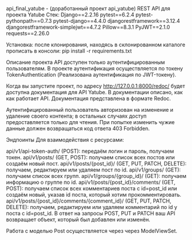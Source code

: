 api_final_yatube - (доработанный проект api_yatube) REST API для проекта Yatube
Стек: 
Django==2.2.16
pytest==6.2.4
pytest-pythonpath==0.7.3
pytest-django==4.4.0
djangorestframework==3.12.4
djangorestframework-simplejwt==4.7.2
Pillow==8.3.1
PyJWT==2.1.0
requests==2.26.0


Установка:
после клонирования, находясь в склонированном каталоге прописать в консоли: pip install -r requirements.txt

Описание проекта
API доступен только аутентифицированным пользователям. В проекте аутентификация осуществляется по токену TokenAuthentication (Реализована аутентификация по JWT-токену).

Когда вы запустите проект, по адресу http://127.0.0.1:8000/redoc/ будет доступна документация для API Yatube. В документации описано, как как работает API. Документация представлена в формате Redoc.

Аутентифицированный пользователь авторизован на изменение и удаление своего контента; в остальных случаях доступ предоставляется только для чтения. При попытке изменить чужие данные должен возвращаться код ответа 403 Forbidden.

Эндпоинты Для взаимодействия с ресурсами:

api/v1/api-token-auth/ (POST): передаём логин и пароль, получаем токен.
api/v1/posts/ (GET, POST): получаем список всех постов или создаём новый пост.
api/v1/posts/{post_id}/ (GET, PUT, PATCH, DELETE): получаем, редактируем или удаляем пост по id.
api/v1/groups/ (GET): получаем список всех групп.
api/v1/groups/{group_id}/ (GET): получаем информацию о группе по id.
api/v1/posts/{post_id}/comments/ (GET, POST): получаем список всех комментариев поста с id=post_id или создаём новый, указав id поста, который хотим прокомментировать. api/v1/posts/{post_id}/comments/{comment_id}/ (GET, PUT, PATCH, DELETE): получаем, редактируем или удаляем комментарий по id у поста с id=post_id.
В ответ на запросы POST, PUT и PATCH ваш API возвращает объект, который был добавлен или изменён.

Работа с моделью Post осуществляется через через ModelViewSet.